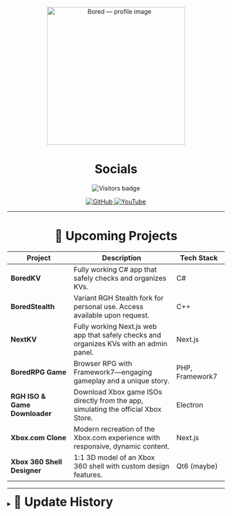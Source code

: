 <!-- Header -->
<p align="center">
  <img src="https://github.com/user-attachments/assets/b3abcea7-13af-48f6-8b28-61b036f16b40"
       alt="Bored — profile image"
       width="320" height="320" />
</p>

<h1 align="center">Socials</h1>
<p align="center">
  <img alt="Visitors badge"
       src="https://api.visitorbadge.io/api/combined?path=https%3A%2F%2Fgithub.com%2Fposeidonlocal&label=Nerds&labelColor=%23ff8a65&countColor=%2337d67a&style=flat&labelStyle=upper" />
</p>
<p align="center">
  <a href="https://github.com/poseidonLocal" target="_blank" rel="noreferrer">
    <img alt="GitHub"
         src="https://img.shields.io/badge/GitHub-181717?style=for-the-badge&logo=github&logoColor=white" />
  </a>
  <a href="https://www.youtube.com/@theartofbored" target="_blank" rel="noreferrer">
    <img alt="YouTube"
         src="https://img.shields.io/badge/YouTube-%23FF0000.svg?style=for-the-badge&logo=YouTube&logoColor=white" />
  </a>
</p>

---

<h1 align="center">🚀 Upcoming Projects</h1>

<table align="center">
  <thead>
    <tr>
      <th>Project</th>
      <th>Description</th>
      <th>Tech Stack</th>
    </tr>
  </thead>
  <tbody>
    <tr>
      <td><strong>BoredKV</strong></td>
      <td>Fully working C# app that safely checks and organizes KVs.</td>
      <td>C#</td>
    </tr>
    <tr>
      <td><strong>BoredStealth</strong></td>
      <td>Variant RGH Stealth fork for personal use. Access available upon request.</td>
      <td>C++</td>
    </tr>
    <tr>
      <td><strong>NextKV</strong></td>
      <td>Fully working Next.js web app that safely checks and organizes KVs with an admin panel.</td>
      <td>Next.js</td>
    </tr>
    <tr>
      <td><strong>BoredRPG Game</strong></td>
      <td>Browser RPG with Framework7—engaging gameplay and a unique story.</td>
      <td>PHP, Framework7</td>
    </tr>
    <tr>
      <td><strong>RGH ISO &amp; Game Downloader</strong></td>
      <td>Download Xbox game ISOs directly from the app, simulating the official Xbox Store.</td>
      <td>Electron</td>
    </tr>
    <tr>
      <td><strong>Xbox.com Clone</strong></td>
      <td>Modern recreation of the Xbox.com experience with responsive, dynamic content.</td>
      <td>Next.js</td>
    </tr>
    <tr>
      <td><strong>Xbox 360 Shell Designer</strong></td>
      <td>1:1 3D model of an Xbox 360 shell with custom design features.</td>
      <td>Qt6 (maybe)</td>
    </tr>
  </tbody>
</table>

---

<details>
  <summary><h1 style="display:inline">📜 Update History</h1></summary>

  <table>
    <thead>
      <tr>
        <th>Date</th>
        <th>Project</th>
        <th>Description</th>
        <th>Links</th>
      </tr>
    </thead>
    <tbody>
      <tr>
        <td>2025-08-10</td>
        <td><strong>csharp KVChecker</strong></td>
        <td>Tommy from TeaPot made this and now it’s open source.</td>
        <td><a href="https://github.com/poseidonlocal/csharp-KV-Checker-Source" target="_blank" rel="noreferrer">GitHub</a></td>
      </tr>
      <tr>
        <td>2025-08-06</td>
        <td><strong>BoredCasino</strong></td>
        <td>Next.js casino template inspired by howl.gg.</td>
        <td>
          <a href="https://github.com/poseidonlocal/BoredCasino" target="_blank" rel="noreferrer">GitHub</a>
          &nbsp;•&nbsp;<em>Gitea (coming soon)</em>
        </td>
      </tr>
      <tr>
        <td>2025-08-04</td>
        <td><strong>Fallout Shelter Save Editor</strong></td>
        <td>Save editor for Fallout Shelter game saves.</td>
        <td><a href="https://github.com/poseidonlocal/Fallout-Shelter-Save-Editor" target="_blank" rel="noreferrer">GitHub</a></td>
      </tr>
    </tbody>
  </table>

</details>
